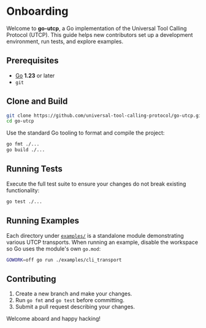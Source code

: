 # Onboarding

Welcome to **go-utcp**, a Go implementation of the Universal Tool Calling Protocol (UTCP). This guide helps new contributors set up a development environment, run tests, and explore examples.

## Prerequisites
- [Go](https://go.dev/dl/) **1.23** or later
- `git`

## Clone and Build
```sh
git clone https://github.com/universal-tool-calling-protocol/go-utcp.git
cd go-utcp
```

Use the standard Go tooling to format and compile the project:
```sh
go fmt ./...
go build ./...
```

## Running Tests
Execute the full test suite to ensure your changes do not break existing functionality:
```sh
go test ./...
```

## Running Examples
Each directory under [`examples/`](examples) is a standalone module demonstrating various UTCP transports. When running an example, disable the workspace so Go uses the module's own `go.mod`:
```sh
GOWORK=off go run ./examples/cli_transport
```

## Contributing
1. Create a new branch and make your changes.
2. Run `go fmt` and `go test` before committing.
3. Submit a pull request describing your changes.

Welcome aboard and happy hacking!
